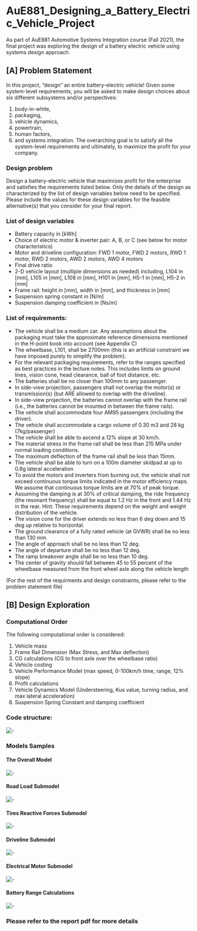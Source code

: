 # AuE881_Designing_a_Battery_Electric_Vehicle_Project
As part of AuE881 Automotive Systems Integration course (Fall 2021), the final project was exploring the design of a battery electric vehicle using systems design approach.

## [A] Problem Statement
In this project, “design” an entire battery-electric vehicle! Given some system-level requirements, you will be asked to make design choices about six different subsystems and/or perspectives:
1. body-in-white,
2. packaging,
3. vehicle dynamics,
4. powertrain,
5. human factors,
6. and systems integration.
The overarching goal is to satisfy all the system-level requirements and ultimately, to maximize the profit for your company.

### Design problem
Design a battery-electric vehicle that maximizes profit for the enterprise and satisfies the requirements listed below. Only the details of the design as characterized by the list of design variables below need to be specified. Please include the values for these design variables for the feasible alternative(s) that you consider for your final report.

### List of design variables
* Battery capacity in [kWh]
* Choice of electric motor & inverter pair: A, B, or C (see below for motor characteristics)
* Motor and driveline configuration: FWD 1 motor, FWD 2 motors, RWD 1 motor, RWD 2 motors, AWD 2 motors, AWD 4 motors
* Final drive ratio
* 2-D vehicle layout (multiple dimensions as needed) including, L104 in [mm], L105 in [mm], L108 in [mm], H101 in [mm], H5-1 in [mm], H5-2 in [mm]
* Frame rail: height in [mm], width in [mm], and thickness in [mm]
* Suspension spring constant in [N/m]
* Suspension damping coefficient in [Ns/m]

### List of requirements:
* The vehicle shall be a medium car. Any assumptions about the packaging must take the approximate reference dimensions mentioned in the H-point book into account (see
Appendix C)
* The wheelbase, L101, shall be 2700mm (this is an artificial constraint we have imposed purely to simplify the problem).
* For the relevant packaging requirements, refer to the ranges specified as best practices in the lecture notes. This includes limits on ground lines, vision cone, head clearance, ball of foot distance, etc.
* The batteries shall be no closer than 100mm to any passenger.
* In side-view projection, passengers shall not overlap the motor(s) or transmission(s) (but ARE allowed to overlap with the driveline).
* In side-view projection, the batteries cannot overlap with the frame rail (i.e., the batteries cannot be mounted in between the frame rails).
* The vehicle shall accommodate four AM95 passengers (including the driver).
* The vehicle shall accommodate a cargo volume of 0.30 m3 and 28 kg (7kg/passenger)
* The vehicle shall be able to ascend a 12% slope at 30 km/h.
* The material stress in the frame rail shall be less than 215 MPa under normal loading conditions.
* The maximum deflection of the frame rail shall be less than 15mm.
* The vehicle shall be able to turn on a 100m diameter skidpad at up to 0.8g lateral acceleration
* To avoid the motors and inverters from burning out, the vehicle shall not exceed continuous torque limits indicated in the motor efficiency maps. We assume that continuous torque limits are at 70% of peak torque.
* Assuming the damping is at 30% of critical damping, the ride frequency (the resonant frequency) shall be equal to 1.2 Hz in the front and 1.44 Hz in the rear. Hint: These requirements depend on the weight and weight distribution of the vehicle.
* The vision cone for the driver extends no less than 6 deg down and 15 deg up relative to horizontal.
* The ground clearance of a fully rated vehicle (at GVWR) shall be no less than 130 mm.
* The angle of approach shall be no less than 12 deg.
* The angle of departure shall be no less than 12 deg.
* The ramp breakover angle shall be no less than 10 deg.
* The center of gravity should fall between 45 to 55 percent of the wheelbase measured from the front wheel axle along the vehicle length

(For the rest of the requirments and design constraints, please refer to the problem statement file)

## [B] Design Exploration
### Computational Order
The following computational order is considered:
1.	Vehicle mass
2.	Frame Rail Dimension (Max Stress, and Max deflection)
3.	CG calculations (CG to front axle over the wheelbase ratio)
4.	Vehicle costing
5.	Vehicle Performance Model (max speed, 0-100km/h time, range, 12% slope)
6.	Profit calculations
7.	Vehicle Dynamics Model (Understeering, Kus value, turning radius, and max lateral acceleration)
8.	Suspension Spring Constant and damping coefficient

### Code structure:
![-](https://github.com/atefemran/AuE881_Designing_a_Battery_Electric_Vehicle_Project/blob/main/images/readme01.png?raw=true)

### Models Samples
#### The Overall Model
![-](https://github.com/atefemran/AuE881_Designing_a_Battery_Electric_Vehicle_Project/blob/main/images/readme02.png?raw=true)
#### Road Load Submodel
![-](https://github.com/atefemran/AuE881_Designing_a_Battery_Electric_Vehicle_Project/blob/main/images/readme03.png?raw=true)
#### Tires Reactive Forces Submodel
![-](https://github.com/atefemran/AuE881_Designing_a_Battery_Electric_Vehicle_Project/blob/main/images/readme04.png?raw=true)
#### Driveline Submodel
![-](https://github.com/atefemran/AuE881_Designing_a_Battery_Electric_Vehicle_Project/blob/main/images/readme05.png?raw=true)
#### Electrical Motor Submodel
![-](https://github.com/atefemran/AuE881_Designing_a_Battery_Electric_Vehicle_Project/blob/main/images/readme06.png?raw=true)
#### Battery Range Calculations
![-](https://github.com/atefemran/AuE881_Designing_a_Battery_Electric_Vehicle_Project/blob/main/images/readme07.png?raw=true)

### Please refer to the report pdf for more details
